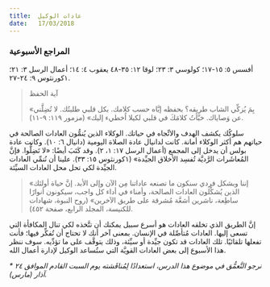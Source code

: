 ```yaml
---
title:  عادات الوكيل
date:   17/03/2018
---
```


### المراجع الأسبوعية
أفسس ٥: ١٥-١٧؛ كولوسي ٣: ٢٣؛ لوقا ١٢: ٣٥-٤٨ يعقوب ٤: ١٤؛ أعمال الرسل ٣: ٢١؛ ١كورنثوس ٩: ٢٤-٢٧.

> <p>آية الحفظ</p>
> «بِمَ يُزكِّي الشاب طريقه؟ بحفظه إيَّاه حسب كلامك. بكل قلبي طلبتُك. لا تُضِلَّني عن وَصاياك. خبَّأتُ كلامَكَ في قلبي لكيلا اُخطيء إليك» (مزمور ١١٩: ٩-١١).

سلوكُك يكشف الهدف والاتِّجاه في حياتك. الوكلاء الذين يُنمُّون العادات الصالحة في حياتهم هم أكثر الوكلاء أمانة. كانت لدانيال عادة الصلاة اليومية (دانيال ٦: ١٠). وكانت عادة بولس أن يدخل إلى المجمع (أعمال الرسل ١٧: ١، ٢). وقد كَتَبَ أيضًا: «لا تَضِلُّوا. فإنَّ المُعاشَرات الرَّديَّة تُفسِد الأخلاق الجيِّدة» (١كورنثوس ١٥: ٣٣). علينا أن نُنمِّي العادات الجيِّدة لكي تحل محل العادات السيِّئة.

> <p></p>
> «إننا وبشكل فردي سنكون ما تصنعه عاداتنا مِن الآن وإلى الأبد. إنَّ حياة أولئك الذين يُشكِّلون العادات الصالحة، وأمناء في أداء كل واجب، سيكونون أنوارًا ساطِعة، ناشرين أشعَّة مُشرقة على طريق الآخرين» (روح النبوة، شهادات للكنيسة، المجلد الرابع، صفحة ٤٥٢).

إنَّ الطريق الذي تخلقه العادات هو أسرع سبيل يمكنك أن تتَّخذه لكي تنال المكافأة التي تسعى إليها. العادات مُتأصِّلة في الإنسان. بمعنى آخر أنك لا تحتاج أن تُفكِّر فيها؛ فأنت تفعلها تلقائيًا. تلك العادات قد تكون جيِّدة أو سيِّئة، وذلك يتوقَّف على ما تؤدِّيه. سوف ننظر هذا الأسبوع إلى بعض العادات القويَّة التي ستُساعد الوكيل لإدارة أعمال الله.

_* نرجو التَّعمُّق في موضوع هذا الدرس، استعدادًا لِمُناقَشته يوم السبت القادم الموافق ٢٤ آذار (مارس)._